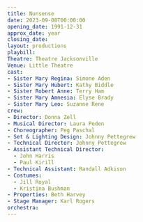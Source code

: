 ```yaml
---
title: Nunsense
date: 2023-09-08T00:00:00
opening_date: 1991-12-31
approx_date: year
closing_date:
layout: productions
playbill:
Theatre: Theatre Jacksonville
Venue: Little Theatre
cast:
- Sister Mary Regina: Simone Aden
- Sister Mary Hubert: Kathy Biddle
- Sister Robert Anne: Terry Ham
- Sister Mary Amnesia: Elyse Brady
- Sister Mary Leo: Suzanne Rene
crew:
- Director: Donna Zell
- Musical Director: Laura Peden
- Choreographer: Peg Paschal
- Set & Lighting Design: Johnny Pettegrew
- Technical Director: Johnny Pettegrew
- Assistant Technical Director:
  - John Harris
  - Paul Kirill
- Technical Assistant: Randall Adkison
- Costumes:
  - Jill Royal
  - Kristina Bushman
- Properties: Beth Harvey
- Stage Manager: Karl Rogers
orchestra:
---
```

